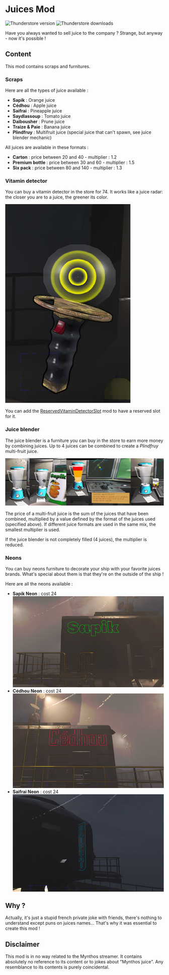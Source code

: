 # Juices Mod

![Thunderstore version](https://img.shields.io/thunderstore/v/Shlygly/Juices_Mod)
![Thunderstore downloads](https://img.shields.io/thunderstore/dt/Shlygly/Juices_Mod)

Have you always wanted to sell juice to the company ? Strange, but anyway - now it's possible !

## Content

This mod contains scraps and furnitures.

### Scraps

Here are all the types of juice available :
 - **Sapik** : Orange juice
 - **Cédhou** : Apple juice
 - **Saifrai** : Pineapple juice
 - **Saydlassoup** : Tomato juice
 - **Daibousher** : Prune juice
 - **Traize & Paie** : Banana juice
 - **Plindfruy** : Multifruit juice (special juice that can't spawn, see juice blender mechanic)

All juices are available in these formats :
 - **Carton** : price between 20 and 40 - multiplier : 1.2
 - **Premium bottle** : price between 30 and 60 - multiplier : 1.5
 - **Six pack** : price between 80 and 140 - multiplier : 1.3

### Vitamin detector

You can buy a vitamin detector in the store for 74. It works like a juice radar: the closer you are to a juice, the greener its color.

![Vitamin detector](https://raw.githubusercontent.com/Shlygly/LethalCompanyJuicesMod/main/_doc-resources/item-vitamin-detector.png)

You can add the [ReservedVitaminDetectorSlot](https://thunderstore.io/c/lethal-company/p/Shlygly/ReservedVitaminDetectorSlot/) mod to have a reserved slot for it.

### Juice blender

The juice blender is a furniture you can buy in the store to earn more money by combining juices.
Up to 4 juices can be combined to create a *Plindfruy* multi-fruit juice.

![Juice blender screenshot](https://raw.githubusercontent.com/Shlygly/LethalCompanyJuicesMod/main/_doc-resources/furniture-juice-blender.png)

The price of a multi-fruit juice is the sum of the juices that have been combined, multiplied by a value defined by the format of the juices used (specified above).
If different juice formats are used in the same mix, the smallest multiplier is used.

If the juice blender is not completely filled (4 juices), the multiplier is reduced.

### Neons

You can buy neons furniture to decorate your ship with your favorite juices brands. What's special about them is that they're on the outside of the ship !

Here are all the neons available :
 - **Sapik Neon** : cost 24 ![Sapik neon screenshot](https://raw.githubusercontent.com/Shlygly/LethalCompanyJuicesMod/main/_doc-resources/furniture-neon-sapik.png)
 - **Cédhou Neon** : cost 24 ![Cédhou neon screenshot](https://raw.githubusercontent.com/Shlygly/LethalCompanyJuicesMod/main/_doc-resources/furniture-neon-cedhou.png)
 - **Saifrai Neon** : cost 24 ![Saifrai neon screenshot](https://raw.githubusercontent.com/Shlygly/LethalCompanyJuicesMod/main/_doc-resources/furniture-neon-saifrai.png)

## Why ?

Actually, it's just a stupid french private joke with friends, there's nothing to understand except puns on juices names... That's why it was essential to create this mod !

## Disclaimer

This mod is in no way related to the Mynthos streamer. It contains absolutely no reference to its content or to jokes about "Mynthos juice".
Any resemblance to its contents is purely coincidental.